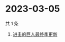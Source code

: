 # 2023-03-05

共 1 条

<!-- BEGIN ZHIHUSEARCH -->
<!-- 最后更新时间 Sun Mar 05 2023 03:04:47 GMT+0800 (China Standard Time) -->
1. [进击的巨人最终季更新](https://www.zhihu.com/search?q=进击的巨人最终季更新)
<!-- END ZHIHUSEARCH -->
